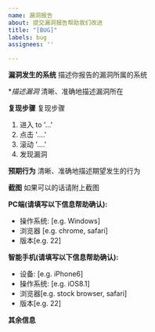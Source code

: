 ```yaml
---
name: 漏洞报告
about: 提交漏洞报告帮助我们改进
title: "[BUG]"
labels: bug
assignees: ''

---
```


**漏洞发生的系统**
描述你报告的漏洞所属的系统

**描述漏洞*
清晰、准确地描述漏洞所在

**复现步骤**
复现步骤
1. 进入 to '...'
2. 点击 '....'
3. 滚动 '....'
4. 发现漏洞

**预期行为**
清晰、准确地描述期望发生的行为

**截图**
如果可以的话请附上截图

**PC端(请填写以下信息帮助确认):**
 - 操作系统: [e.g. Windows]
 - 浏览器 [e.g. chrome, safari]
 - 版本[e.g. 22]

**智能手机(请填写以下信息帮助确认):**
 - 设备: [e.g. iPhone6]
 - 操作系统: [e.g. iOS8.1]
 - 浏览器[e.g. stock browser, safari]
 - 版本[e.g. 22]

**其余信息**
